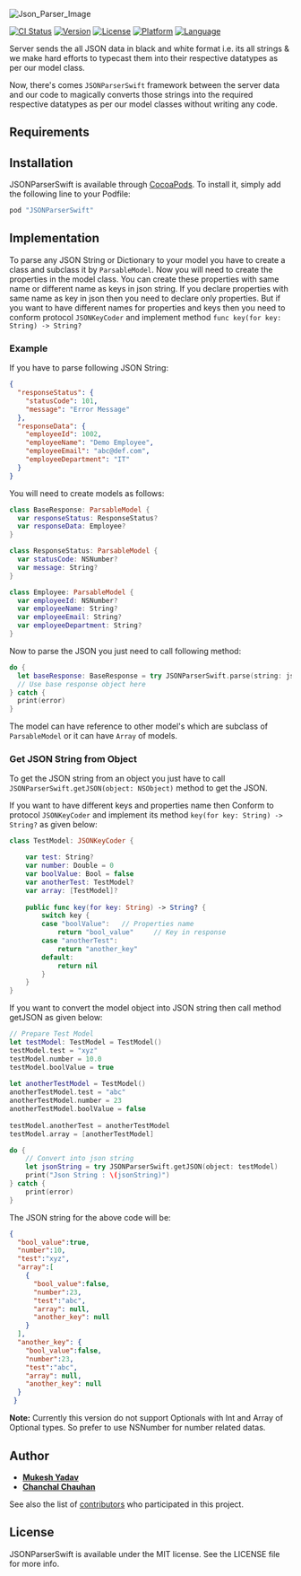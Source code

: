![Json_Parser_Image](https://github.com/greenSyntax/JSONParserSwift/blob/master/json_parser.jpg)

[![CI Status](http://img.shields.io/travis/mukeshydv/JSONParserSwift.svg?style=flat)](https://travis-ci.org/mukeshydv/JSONParserSwift)
[![Version](https://img.shields.io/cocoapods/v/JSONParserSwift.svg?style=flat)](http://cocoadocs.org/docsets/JSONParserSwift)
[![License](https://img.shields.io/badge/license-MIT-blue.svg?style=flat)](http://mit-license.org)
[![Platform](https://img.shields.io/cocoapods/p/JSONParserSwift.svg?style=flat)](http://cocoadocs.org/docsets/JSONParserSwift)
[![Language](https://img.shields.io/badge/swift-3.0-orange.svg)](https://developer.apple.com/swift)

Server sends the all JSON data in black and white format i.e. its all strings & we make hard efforts to typecast them into their respective datatypes as per our model class.

Now, there's comes `JSONParserSwift` framework between the server data and our code to magically converts those strings into the required respective datatypes as per our model classes without writing any code.

## Requirements

## Installation

JSONParserSwift is available through [CocoaPods](http://cocoapods.org). To install
it, simply add the following line to your Podfile:

```ruby
pod "JSONParserSwift"
```

## Implementation

To parse any JSON String or Dictionary to your model you have to create a class and subclass it by `ParsableModel`. Now you will need to create the properties in the model class. You can create these properties with same name or different name as keys in json string. If you declare properties with same name as key in json then you need to declare only properties. But if you want to have different names for properties and keys then you need to conform protocol `JSONKeyCoder` and implement method 
`func key(for key: String) -> String?`

### Example

If you have to parse following JSON String:
```json
{
  "responseStatus": {
    "statusCode": 101,
    "message": "Error Message"
  },
  "responseData": {
    "employeeId": 1002,
    "employeeName": "Demo Employee",
    "employeeEmail": "abc@def.com",
    "employeeDepartment": "IT"
  }
}
```
You will need to create models as follows:

```swift
class BaseResponse: ParsableModel {
  var responseStatus: ResponseStatus?
  var responseData: Employee?
}

class ResponseStatus: ParsableModel {
  var statusCode: NSNumber?
  var message: String?
}

class Employee: ParsableModel {
  var employeeId: NSNumber?
  var employeeName: String?
  var employeeEmail: String?
  var employeeDepartment: String?
}
```

Now to parse the JSON you just need to call following method:

```swift
do {
  let baseResponse: BaseResponse = try JSONParserSwift.parse(string: jsonString)
  // Use base response object here
} catch {
  print(error)
}
```
The model can have reference to other model's which are subclass of `ParsableModel` or it can have `Array` of models.

### Get JSON String from Object

To get the JSON string from an object you just have to call `JSONParserSwift.getJSON(object: NSObject)` method to get the JSON.

If you want to have different keys and properties name then Conform to protocol `JSONKeyCoder` and implement its method `key(for key: String) -> String?` as given below:

```swift
class TestModel: JSONKeyCoder {

    var test: String?
    var number: Double = 0
    var boolValue: Bool = false
    var anotherTest: TestModel?
    var array: [TestModel]?
    
    public func key(for key: String) -> String? {
        switch key {
        case "boolValue":   // Properties name
            return "bool_value"     // Key in response
        case "anotherTest":
            return "another_key"
        default:
            return nil
        }
    }
}
```

If you want to convert the model object into JSON string then call method getJSON as given below:

```swift
// Prepare Test Model
let testModel: TestModel = TestModel()
testModel.test = "xyz"
testModel.number = 10.0
testModel.boolValue = true
    
let anotherTestModel = TestModel()
anotherTestModel.test = "abc"
anotherTestModel.number = 23
anotherTestModel.boolValue = false
    
testModel.anotherTest = anotherTestModel
testModel.array = [anotherTestModel]

do {
    // Convert into json string
    let jsonString = try JSONParserSwift.getJSON(object: testModel)
    print("Json String : \(jsonString)")
} catch {
    print(error)
}
```

The JSON string for the above code will be:

```json
{
  "bool_value":true,
  "number":10,
  "test":"xyz",
  "array":[
    {
      "bool_value":false,
      "number":23,
      "test":"abc",
      "array": null,
      "another_key": null
    }
  ],
  "another_key": {
    "bool_value":false,
    "number":23,
    "test":"abc",
    "array": null,
    "another_key": null
  }
 }
```

**Note:** Currently this version do not support Optionals with Int and Array of Optional types. So prefer to use NSNumber for number related datas.

## Author

* [**Mukesh Yadav**](https://github.com/mukeshydv)
* [**Chanchal Chauhan**](https://github.com/chanchalchauhan)

See also the list of [contributors](https://github.com/mukeshydv/JSONParserSwift/graphs/contributors) who participated in this project.

## License

JSONParserSwift is available under the MIT license. See the LICENSE file for more info.
